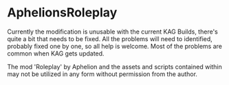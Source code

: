 # AphelionsRoleplay

Currently the modification is unusable with the current KAG Builds, there's quite a bit that needs to be fixed.
 All the problems will need to identified, probably fixed one by one, so all help is welcome.
 Most of the problems are common when KAG gets updated.

The mod 'Roleplay' by Aphelion and the assets and scripts contained within may not be utilized in any form without permission from the author.

